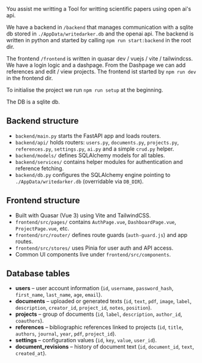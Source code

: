 You assist me writting a Tool for writting scientific papers using open ai's api.

We have a backend in `/backend` that manages communication with a sqlite db stored in `./AppData/writedarker.db` and the openai api. The backend is written in python and started by calling `npm run start:backend` in the root dir.

The frontend `/frontend` is written in quasar dev / vuejs / vite / tailwindcss. We have a login logic and a dashpage. From the Dashpage we can add references and edit / view projects. The frontend ist started by `npm run dev` in the frontend dir.

To initialise the project we run `npm run setup` at the beginning.

The DB is a sqlite db.

## Backend structure
- `backend/main.py` starts the FastAPI app and loads routers.
- `backend/api/` holds routers: `users.py`, `documents.py`, `projects.py`, `references.py`, `settings.py`, `ai.py` and a simple `crud.py` helper.
- `backend/models/` defines SQLAlchemy models for all tables.
- `backend/services/` contains helper modules for authentication and reference fetching.
- `backend/db.py` configures the SQLAlchemy engine pointing to `./AppData/writedarker.db` (overridable via `DB_DIR`).

## Frontend structure
- Built with Quasar (Vue 3) using Vite and TailwindCSS.
- `frontend/src/pages/` contains `AuthPage.vue`, `DashboardPage.vue`, `ProjectPage.vue`, etc.
- `frontend/src/router/` defines route guards (`auth-guard.js`) and app routes.
- `frontend/src/stores/` uses Pinia for user auth and API access.
- Common UI components live under `frontend/src/components`.

## Database tables
- **users** – user account information (`id`, `username`, `password_hash`, `first_name`, `last_name`, `age`, `email`).
- **documents** – uploaded or generated texts (`id`, `text`, `pdf`, `image`, `label`, `description`, `creator_id`, `project_id`, `notes`, `position`).
- **projects** – group of documents (`id`, `label`, `description`, `author_id`, `coauthors`).
- **references** – bibliographic references linked to projects (`id`, `title`, `authors`, `journal`, `year`, `pdf`, `project_id`).
- **settings** – configuration values (`id`, `key`, `value`, `user_id`).
- **document_revisions** – history of document text (`id`, `document_id`, `text`, `created_at`).
